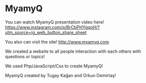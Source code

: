 # MyamyQ


You can watch MyamyQ presentation video here!
https://www.instagram.com/p/BrCbPHYgqoH/?utm_source=ig_web_button_share_sheet



You also can visit the site!
http://www.myamyq.com



We created a website to all people interaction with each others with questions or topics! 

We used Php/JavaScript/Css to create MyamyQ!

MyamyQ created by Tugay Kağan and Orkun Demirtaş!
